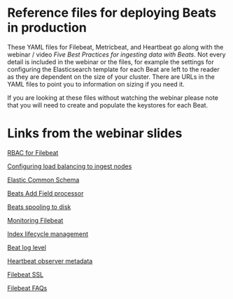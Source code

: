 # Reference files for deploying Beats in production

These YAML files for Filebeat, Metricbeat, and Heartbeat go along with the webinar / video *Five Best Practices for ingesting data with Beats*.  Not every detail is included in the webinar or the files, for example the settings for configuring the Elasticsearch template for each Beat are left to the reader as they are dependent on the size of your cluster.  There are URLs in the YAML files to point you to information on sizing if you need it.

If you are looking at these files without watching the webinar please note that you will need to create and populate the keystores for each Beat.

# Links from the webinar slides

[RBAC for Filebeat](https://www.elastic.co/guide/en/beats/filebeat/current/feature-roles.html)

[Configuring load balancing to ingest nodes](https://www.elastic.co/guide/en/beats/filebeat/current/elasticsearch-output.html#hosts-option)

[Elastic Common Schema](https://www.elastic.co/blog/introducing-the-elastic-common-schema)

[Beats Add Field processor](https://www.elastic.co/guide/en/beats/filebeat/current/add-fields.html)

[Beats spooling to disk](https://www.elastic.co/guide/en/beats/filebeat/current/configuring-internal-queue.html#configuration-internal-queue-spool)

[Monitoring Filebeat](https://www.elastic.co/guide/en/beats/filebeat/current/monitoring.html)

[Index lifecycle management](https://www.elastic.co/guide/en/kibana/current/managing-index-lifecycle-policies.html)

[Beat log level](https://www.elastic.co/guide/en/beats/filebeat/current/configuration-logging.html)

[Heartbeat observer metadata](https://www.elastic.co/guide/en/beats/heartbeat/current/add-observer-metadata.html)

[Filebeat SSL](https://www.elastic.co/guide/en/beats/filebeat/current/configuration-ssl.html)

[Filebeat FAQs](https://www.elastic.co/guide/en/beats/filebeat/current/faq.html)
